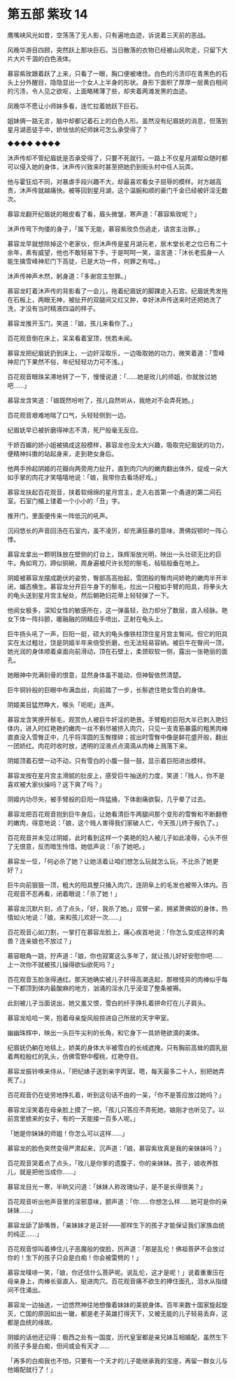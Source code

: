 # 第五部 紫玫 14

鹰嘴峡风光如昔，空荡荡了无人影，只有遍地血迹，诉说着三天前的恶战。

风晚华游目四顾，突然跃上那块巨石。当日散落的衣物已经被山风吹走，只留下大片大片干涸的白色液体。

慕容紫玫跟着跃了上来，只看了一眼，胸口便被堵住。白色的污渍印在青黑色的石头上分外醒目，隐隐显出一个女人上半身的形状。身形下面积了厚厚一层黄白相间的污渍，令人见之欲呕，上面略稀薄了些，却夹着两滩发黑的血迹。

凤晚华不愿让小师妹多看，连忙拉着她跃下巨石。

姐妹俩一路无言，脑中却都记着石上的白色人形。虽然没有纪眉妩的消息，但落到星月湖恶徒手中，娇怯怯的纪师妹可怎么承受得了？

◆◆◆◆ ◆◆◆◆

沐声传却不管纪眉妩是否承受得了，只要不死就行。一路上不仅星月湖帮众随时都可以侵入她的身体，沐声传兴致来时甚至把她扔到街头村中任人玩弄。

他与霍狂焰不同，对暴虐手段兴趣不大，却最喜欢看女子屈辱的模样。对方越高贵，沐声传就越痛快。被等回到星月湖，这个温婉和顺的豪门千金已经被奸淫无数次。

慕容龙翻开纪眉妩的眼皮看了看，眉头微皱，寒声道：「慕容紫玫呢？」

沐声传弯下佝偻的身子，「属下无能，慕容紫玫负伤逃走，请宫主治罪。」

慕容龙早就想除掉这个老家伙，但沐声传是星月湖元老，居木堂长老之位已有二十余年，素有威望，他也不敢轻易下手，于是呵呵一笑，温言道：「沐长老孤身一人能生擒雪峰神尼门下高徒，已是大功一件，何罪之有哇。」

沐声传神声木然，躬身道：「多谢宫主恕罪。」

慕容龙盯着沐声传的背影看了一会儿，拖着纪眉妩的脚踝走入石宫。纪眉妩秀发拖在石板上，两眼无神，被扯开的双腿间又红又肿，幸好沐声传送来时还把她洗了洗，才没有当时精液四溢的样子。

慕容龙推开玉门，笑道：「娘，孩儿来看你了。」

百花观音倒在床上，呆呆看着室顶，恍若未闻。

慕容龙把纪眉妩扔到床上，一边奸淫取乐，一边吸取她的功力，微笑着道：「雪峰神尼门下果然不俗，年纪轻轻功力可不浅。」

百花观音眼珠呆滞地转了一下，慢慢说道：「……她是玫儿的师姐，你就放过她吧……」

慕容龙含笑道：「娘既然吩咐了，孩儿自然听从，我绝对不会弄死她。」

百花观音艰难地喘了口气，头轻轻侧到一边。

纪眉妩早已被折磨得神志不清，死尸般毫无反应。

千娇百媚的娇小姐被搞成这般模样，慕容龙也没太大兴趣，吸取完纪眉妩的功力，便精神抖擞的站起身来，走到艳女身后。

他两手拎起阴姬的花瓣向两旁用力扯开，直到肉穴内的嫩肉翻出体外，绽成一朵大如手掌的肉花才笑嘻嘻地说：「娘，我带你去看场好戏。」

慕容龙扶起百花观音，挟着软绵绵的星月宫主，走入右首第一个甬道的第二间石室。石室门楣上镂着一个小小的「丑」字。

推开门，里面便传来一阵低沉的吼声。

沉闷悠长的声音回汤在石室内，虽不凌厉，却充满狂暴的意味，萧佛奴顿时一阵心悸。

慕容龙拿出一颗明珠放在壁侧的灯台上，珠辉渐放光明，映出一头壮硕无比的巨牛。角如弯刀，蹄似铜碗，周身遍被尺许长短的鬃毛，毡毯般垂在地上。

阴姬被慕容龙摆成跪伏的姿势，臀部高高抬起，雪团般的臀肉间娇艳的嫩肉半开半闭，媚态横生。慕容龙分开巨牛身下的鬃毛，拉出一只粗如手臂的阳具，将拳头大的龟头送到星月宫主秘处，然后朝艳妇花蒂上轻轻弹了一下。

他阅女极多，深知女性的敏感所在，这一弹虽轻，劲力却分了数层，直入经脉。艳女下体一阵抖颤，暖融融的阴精应手喷出，正射在龟头上。

巨牛扬头吼了一声，巨阳一挺，硕大的龟头像铁柱顶住星月宫主臀间。但它的阳具实在太过粗壮，饶是阴姬半年来倍受折磨，也无法轻易容纳。被巨牛在臀间一顶，她光润的身体顺着桌面向前滑动，顶在石壁上，柔颈软软一侧，露出一张艳丽的面孔。

她眼神中充满刻骨的恨意，显然身体虽不能动，但神智依然清楚。

巨牛铜铃般的巨眼中布满血丝，向前踏了一步，长鬃遮住艳女雪白的身体。

阴姬美目猛然睁大，喉头「呃呃」连声。

慕容龙含笑撩开鬃毛，观赏仇人被巨牛奸淫的艳景。手臂粗的巨阳大半已刺入艳妇体内，进入时红艳艳的嫩肉一丝不剩尽被挤入肉穴，只见一支青筋暴露的粗黑肉棒直直没入雪臀正中，几乎将浑圆的玉臀撑碎；拔出时雪臀中像是鲜花盛开般，翻出一团娇红。肉花时收时放，透明的淫液点点滴滴从肉棒上溅落下来。

阴姬顶着石壁一动不动，只有雪白的小腹一鼓一鼓，显示着巨阳进出模样。

慕容龙按在星月宫主滑腻的肚皮上，感受巨牛抽送的力度，笑道：「贱人，你不是喜欢被大家伙操吗？这下爽了吗？」

阴姬内功尽失，被手臂般的巨阳一阵猛捅，下体剧痛欲裂，几乎晕了过去。

慕容龙把百花观音抱到巨牛身后，让她看清巨牛两腿间那个变形的雪臀和不断翻卷的嫩肉，得意地说：「娘，这个贱人害得我们家破人亡，今天孩儿终于报仇了。」

百花观音并未见过阴姬，此时看到这样一个美艳的妇人被儿子如此凌辱，心头不但了无恨意，反而暗生怜惜。她低声说：「杀了她吧。」

慕容龙一怔，「何必杀了她？让她活着让咱们想怎么玩就怎么玩，不比杀了她更好？」

巨牛向前狠狠一顶，粗大的阳具整只捅入肉穴，连阴阜上的毛发也被带入体内。百花观音不忍再看，闭着眼说：「杀了她！」

慕容龙沉默片刻，点了点头，「好，我杀了她。」双臂一紧，拥紧萧佛奴的身体，热情如火地说：「娘，来和孩儿欢好一次……」

百花观音心如刀割，一掌打在慕容龙脸上，痛心疾首地说：「你怎么变成这样的禽兽？连亲娘也不放过？」

慕容眼角一跳，狞声道：「娘，你也寂寞这么多年了，就让孩儿好好安慰你吧……上一次你不就被孩儿操得欲仙欲死吗？」

百花观音玉脸涨得通红。那天她确实被儿子奸得高潮迭起，那根怪异的肉棒似乎每一下都顶到体内最酸麻的地方，汹涌的淫水几乎浸湿了整条被褥。

此刻被儿子当面说出，她又羞又恨，雪白的纤手挣扎着拼命打在儿子肩头。

慕容龙哈哈一笑，抱着母亲旋风般掠进自己所居的天字甲室。

幽幽珠辉中，映出一头巨牛尖利的长角，和它身下一具娇艳欲滴的美体。

纪眉妩仍躺在地毯上，娇美的身体大半被雪白的长绒遮掩，只有胸前高耸的圆乳挺着两粒殷红的乳头，仿佛雪野中樱桃，红艳夺目。

慕容龙振铃唤来侍从，「把纪婊子送到亲字丙室。嗯，每天最多二十人，别把她弄死了。」

百花观音仍在徒劳地挣扎着，听到这句话不由的一呆，「你不是答应放过她吗？」

慕容龙淫笑着在母亲脸上摸了一把，「孩儿只答应不弄死她，娘刚才也听见了。以前宫里掳来的女子，有的一天能接一百多人呢。」

「她是你妹妹的师姐！你怎么可以这样……」

慕容龙的脸色突然变得严肃起来，沉声道：「娘，慕容紫玫真是我的亲妹妹吗？」

百花观音哭着点了点头，「玫儿是你爹的遗腹子，你的亲妹妹。孩子，娘收养胜儿，就是把他当成你……」

慕容龙目光一寒，半晌又问道：「妹妹人称玫瑰仙子，是不是长得很美？」

百花观音听出他声音里的淫邪意味，颤声道：「你……你想怎么样……她可是你的亲妹妹……」

慕容龙舔了舔嘴唇，「亲妹妹才是正好——那样生下的孩子才能保证我们家族血统的纯正……」

百花观音惊叫着捧住儿子恶魔般的俊脸，厉声道：「那是乱伦！佛祖菩萨不会放过你的！生下的孩子只会是白痴！你会被雷劈的！」

慕容龙噗哧一笑，「娘，你还信什么菩萨呢。说乱伦，这才是呢！」说着重重压在母亲身上，肉棒长驱直入，挺进肉穴。百花观音痛不欲生的捧住面孔，泪水从指缝间不住涌出。

慕容龙一边抽送，一边悠然神往地想像着妹妹的美貌身体。百年来数十国家旋起旋灭，亡国的原因如出一辙，都是老子英雄打得天下，又被无能的儿子轻易丢弃，这都是血统的缘故。

阴姬的话他还记得：极西之处有一国度，历代皇室都是亲兄妹互相婚配，虽然生下的孩子多是白痴，但间或会有天才……

「再多的白痴我也不怕，只要有一个天才的儿子能继承我的宝座，再留一群女儿与他婚配就行了！」

